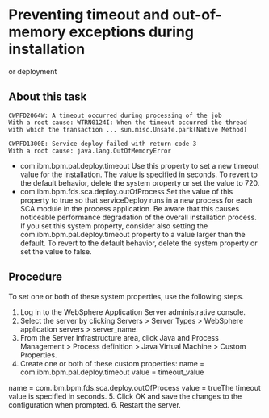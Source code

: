 # Preventing timeout and out-of-memory exceptions during installation
or deployment

## About this task

```
CWPFD2064W: A timeout occurred during processing of the job
With a root cause: WTRN0124I: When the timeout occurred the thread with which the transaction ... sun.misc.Unsafe.park(Native Method)
```

```
CWPFD1300E: Service deploy failed with return code 3 
With a root cause: java.lang.OutOfMemoryError
```

- com.ibm.bpm.pal.deploy.timeout Use this property to set a new
timeout value for the installation. The value is specified in seconds.
To revert to the default behavior, delete the system property or set
the value to 720.
- com.ibm.bpm.fds.sca.deploy.outOfProcess Set the value of this
property to true so that serviceDeploy runs
in a new process for each SCA module in the process application. Be
aware that this causes noticeable performance degradation of the overall
installation process. If you set this system property, consider also
setting the com.ibm.bpm.pal.deploy.timeout property to a value larger
than the default. 
To revert to the default behavior, delete
the system property or set the value to false.

## Procedure

To set one or both of these system properties, use the
following steps.

1. Log in to the WebSphere Application Server administrative
console.
2. Select the server by clicking Servers  > Server Types > WebSphere application
servers > server\_name.
3. From the Server Infrastructure area, click Java and Process Management > Process
definition > Java Virtual Machine > Custom Properties.
4. Create one or both of these custom properties: name = com.ibm.bpm.pal.deploy.timeout
value = timeout\_value

name = com.ibm.bpm.fds.sca.deploy.outOfProcess
value = trueThe timeout value is specified in seconds.
5. Click OK and save the changes to
the configuration when prompted.
6. Restart the server.